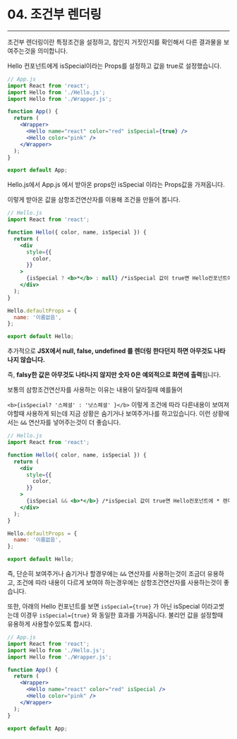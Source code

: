 # 04. 조건부 렌더링

---

조건부 렌더링이란 특정조건을 설정하고, 참인지 거짓인지를 확인해서 다른 결과물을 보여주는것을 의미합니다.

Hello 컨포넌트에게 isSpecial이라는 Props를 설정하고 값을 true로 설정했습니다.

```jsx
// App.js
import React from 'react';
import Hello from './Hello.js';
import Hello from './Wrapper.js';

function App() {
  return (
    <Wrapper>
      <Hello name="react" color="red" isSpecial={true} />
      <Hello color="pink" />
    </Wrapper>
  );
}

export default App;
```

Hello.js에서 App.js 에서 받아온 props인 isSpecial 이라는 Props값을 가져옵니다.

이렇게 받아온 값을 삼항조건연산자를 이용해 조건을 만들어 봅니다.

```jsx
// Hello.js
import React from 'react';

function Hello({ color, name, isSpecial }) {
  return (
    <div
      style={{
        color,
      }}
    >
      {isSpecial ? <b>*</b> : null} /*isSpecial 값이 true면 Hello컨포넌트에 * 렌더링*/ 안녕하세요 {name}
    </div>
  );
}

Hello.defaultProps = {
  name: '이름없음',
};

export default Hello;
```

추가적으로 **JSX에서 null, false, undefined 를 렌더링 한다던지 하면 아무것도 나타나지 않습니다.**

즉, **falsy한 값은 아무것도 나타나지 않지만 숫자 0은 예외적으로 화면에 출력**됩니다.

보통의 삼항조건연산자를 사용하는 이유는 내용이 달라질때 예를들어

`<b>{isSpecial? '스페셜' : '낫스페셜' }</b>` 이렇게 조건에 따라 다른내용이 보여져야할때 사용하게 되는데 지금 상황은 숨기거나 보여주거나를 하고있습니다. 이런 상황에서는 `&&` 연산자를 넣어주는것이 더 좋습니다.

```jsx
// Hello.js
import React from 'react';

function Hello({ color, name, isSpecial }) {
  return (
    <div
      style={{
        color,
      }}
    >
      {isSpecial && <b>*</b>} /*isSpecial 값이 true면 Hello컨포넌트에 * 렌더링*/ 안녕하세요 {name}
    </div>
  );
}

Hello.defaultProps = {
  name: '이름없음',
};

export default Hello;
```

즉, 단순히 보여주거나 숨기거나 할경우에는 `&&` 연산자를 사용하는것이 조금더 유용하고, 조건에 따라 내용이 다르게 보여야 하는경우에는 삼항조건연산자를 사용하는것이 좋습니다.

또한, 아래의 Hello 컨포넌트를 보면 `isSpecial={true}` 가 아닌 isSpecial 이라고썻는데 이경우 `isSpecial={true}` 와 동일한 효과를 가져옵니다. 불리언 값을 설정할때 유용하게 사용할수있도록 합시다.

```jsx
// App.js
import React from 'react';
import Hello from './Hello.js';
import Hello from './Wrapper.js';

function App() {
  return (
    <Wrapper>
      <Hello name="react" color="red" isSpecial />
      <Hello color="pink" />
    </Wrapper>
  );
}

export default App;
```
